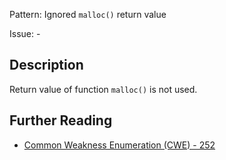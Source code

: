 Pattern: Ignored `malloc()` return value

Issue: -

## Description

Return value of function `malloc()` is not used.

## Further Reading

* [Common Weakness Enumeration (CWE) - 252](https://cwe.mitre.org/data/definitions/252.html)